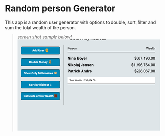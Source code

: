 # Random person Generator

This app is a random user generator with options to double, sort, filter and sum the total wealth of the person.

> _screen shot sample below!_
> ![](./MD-images/image.png?raw=true)
